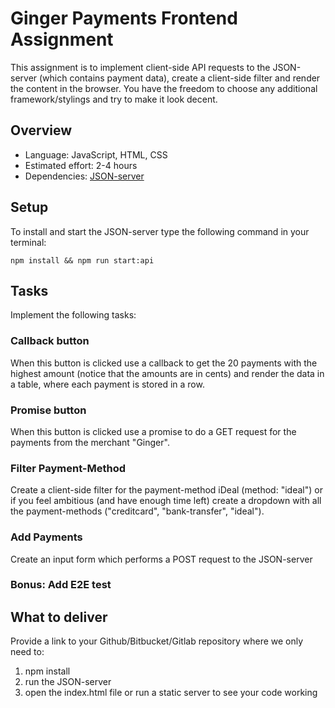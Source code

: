 # Ginger Payments Frontend Assignment

This assignment is to implement client-side API requests to the JSON-server (which contains payment data), create a client-side filter and render the
 content in the browser. You have the freedom to choose any additional framework/stylings and try to make it look decent. 
 
 ## Overview
 
 - Language: JavaScript, HTML, CSS
 - Estimated effort: 2-4 hours
 - Dependencies: [JSON-server](https://www.npmjs.com/package/json-server)

 ## Setup
 
 To install and start the JSON-server type the following command in your terminal:
 
 ```
 npm install && npm run start:api
 ``` 
 
 ## Tasks
 
 Implement the following tasks:
 
 ### Callback button
 
 When this button is clicked use a callback to get the 20 payments with the highest amount (notice that the amounts are in cents) and render
  the data in a table, where each payment is stored in a row. 
 
 ### Promise button
 
 When this button is clicked use a promise to do a GET request for the payments from the merchant "Ginger".
 
 ### Filter Payment-Method
 
 Create a client-side filter for the payment-method iDeal (method: "ideal") or if you feel ambitious
 (and have enough time left) create a dropdown with all the payment-methods ("creditcard", "bank-transfer", "ideal"). 
 
 ### Add Payments
 
 Create an input form which performs a POST request to the JSON-server

 ### Bonus: Add E2E test
 
 ## What to deliver 
 
 Provide a link to your Github/Bitbucket/Gitlab repository where we only need to:
  1. npm install 
  2. run the JSON-server 
  3. open the index.html file or run a static server to see your code working
